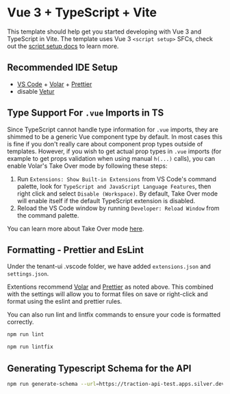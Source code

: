 # Vue 3 + TypeScript + Vite

This template should help get you started developing with Vue 3 and TypeScript in Vite. The template uses Vue 3 `<script setup>` SFCs, check out the [script setup docs](https://v3.vuejs.org/api/sfc-script-setup.html#sfc-script-setup) to learn more.

## Recommended IDE Setup

- [VS Code](https://code.visualstudio.com/) + [Volar](https://marketplace.visualstudio.com/items?itemName=Vue.volar) + [Prettier](https://marketplace.visualstudio.com/items?itemName=esbenp.prettier-vscode)
- disable [Vetur](https://marketplace.visualstudio.com/items?itemName=octref.vetur)

## Type Support For `.vue` Imports in TS

Since TypeScript cannot handle type information for `.vue` imports, they are shimmed to be a generic Vue component type by default. In most cases this is fine if you don't really care about component prop types outside of templates. However, if you wish to get actual prop types in `.vue` imports (for example to get props validation when using manual `h(...)` calls), you can enable Volar's Take Over mode by following these steps:

1. Run `Extensions: Show Built-in Extensions` from VS Code's command palette, look for `TypeScript and JavaScript Language Features`, then right click and select `Disable (Workspace)`. By default, Take Over mode will enable itself if the default TypeScript extension is disabled.
2. Reload the VS Code window by running `Developer: Reload Window` from the command palette.

You can learn more about Take Over mode [here](https://github.com/johnsoncodehk/volar/discussions/471).

## Formatting - Prettier and EsLint

Under the tenant-ui .vscode folder, we have added `extensions.json` and `settings.json`.

Extentions recommend [Volar](https://marketplace.visualstudio.com/items?itemName=Vue.volar) and [Prettier](https://marketplace.visualstudio.com/items?itemName=esbenp.prettier-vscode) as noted above. This combined with the settings will allow you to format files on save or right-click and format using the eslint and prettier rules.

You can also run lint and lintfix commands to ensure your code is formatted correctly.

```sh
npm run lint
```

```sh
npm run lintfix
```

## Generating Typescript Schema for the API

```bash
npm run generate-schema --url=https://traction-api-test.apps.silver.devops.gov.bc.ca/tenant/openapi.json
```
